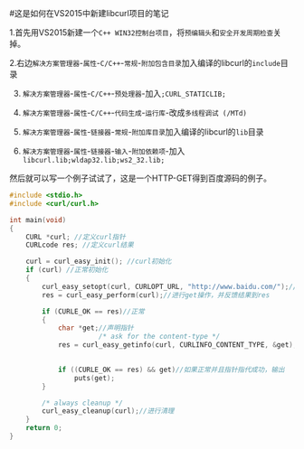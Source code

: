 #这是如何在VS2015中新建libcurl项目的笔记

1.首先用VS2015新建一个`C++ WIN32控制台项目`，将`预编辑头`和`安全开发周期检查`关掉。

2.右边`解决方案管理器`-`属性`-`C/C++`-`常规`-`附加包含目录`加入编译的libcurl的`include`目录

3. `解决方案管理器`-`属性`-`C/C++`-`预处理器`-加入`;CURL_STATICLIB;`

4. `解决方案管理器`-`属性`-`C/C++`-`代码生成`-`运行库`-改成`多线程调试 (/MTd)`

5. `解决方案管理器`-`属性`-`链接器`-`常规`-`附加库目录`加入编译的libcurl的`lib`目录

6. `解决方案管理器`-`属性`-`链接器`-`输入`-`附加依赖项`-加入`libcurl.lib;wldap32.lib;ws2_32.lib;`

然后就可以写一个例子试试了，这是一个HTTP-GET得到百度源码的例子。
```c
#include <stdio.h>
#include <curl/curl.h>

int main(void)
{
	CURL *curl; //定义curl指针
	CURLcode res; //定义curl结果

	curl = curl_easy_init(); //curl初始化
	if (curl) //正常初始化
	{ 
		curl_easy_setopt(curl, CURLOPT_URL, "http://www.baidu.com/");//定义get地址
		res = curl_easy_perform(curl);//进行get操作，并反馈结果到res

		if (CURLE_OK == res)//正常 
		{
			char *get;//声明指针
					  /* ask for the content-type */
			res = curl_easy_getinfo(curl, CURLINFO_CONTENT_TYPE, &get);//get到的值给get这个指针
																	   //(参数1:curl指针;参数2:需要提取curl信息;参数3:字符指针）

			if ((CURLE_OK == res) && get)//如果正常并且指针指代成功，输出
				puts(get);
		}

		/* always cleanup */
		curl_easy_cleanup(curl);//进行清理
	}
	return 0;
}
```
